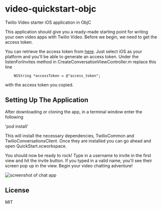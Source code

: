 # video-quickstart-objc
Twilio Video starter iOS application in ObjC

This application should give you a ready-made starting point for writing your
own video apps with Twilio Video. Before we begin, we need to get the access token. 

You can retrieve the access token from [here](https://www.twilio.com/user/account/video/getting-started).
Just select iOS as your platform and you'll be able to generate an access token. Under the listenForInvites method in CreateConversationViewController.m replace this line

        NSString *accessToken = @"access_token";

with the access token you copied. 

## Setting Up The Application

After downloading or cloning the app, in a terminal window enter the following

'pod install'

This will install the necessary dependencies, TwilioCommon and TwilioConversationsClient. Once they are installed you
can go ahead and open QuickStart.xcworkspace. 

You should now be ready to rock! Type in a username to invite in the first view and hit
the invite button. If you typed in a valid name, you'll see their screen pop up in the view. Begin your video chatting
adventure!

![screenshot of chat app](http://i.imgur.com/sqPwNTw.jpg)

## License

MIT
